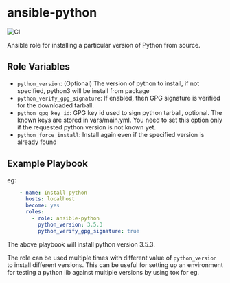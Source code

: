 # ansible-python
![CI](https://github.com/miarec/ansible-python/actions/workflows/ci.yml/badge.svg?event=push)

Ansible role for installing a particular version of Python from source.


Role Variables
--------------

- `python_version`: (Optional) The version of python to install, if not specified, python3 will be install from package
- `python_verify_gpg_signature`: If enabled, then GPG signature is verified for the downloaded tarball.
- `python_gpg_key_id`: GPG key id used to sign python tarball, optional. The known keys are stored in vars/main.yml. You need to set this option only if the requested python version is not known yet.
- `python_force_install`: Install again even if the specified version is already found


Example Playbook
----------------

eg:

``` yaml
    - name: Install python
      hosts: localhost
      become: yes
      roles:
        - role: ansible-python
          python_version: 3.5.3
          python_verify_gpg_signature: true
```

The above playbook will install python version 3.5.3.

The role can be used multiple times with different value of
`python_version` to install different versions. This can be useful for
setting up an environment for testing a python lib against multiple
versions by using tox for eg.




